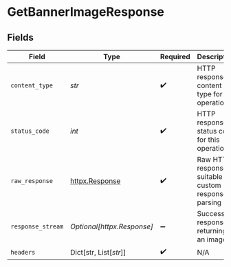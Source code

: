 # GetBannerImageResponse


## Fields

| Field                                                        | Type                                                         | Required                                                     | Description                                                  |
| ------------------------------------------------------------ | ------------------------------------------------------------ | ------------------------------------------------------------ | ------------------------------------------------------------ |
| `content_type`                                               | *str*                                                        | :heavy_check_mark:                                           | HTTP response content type for this operation                |
| `status_code`                                                | *int*                                                        | :heavy_check_mark:                                           | HTTP response status code for this operation                 |
| `raw_response`                                               | [httpx.Response](https://www.python-httpx.org/api/#response) | :heavy_check_mark:                                           | Raw HTTP response; suitable for custom response parsing      |
| `response_stream`                                            | *Optional[httpx.Response]*                                   | :heavy_minus_sign:                                           | Successful response returning an image                       |
| `headers`                                                    | Dict[str, List[*str*]]                                       | :heavy_check_mark:                                           | N/A                                                          |